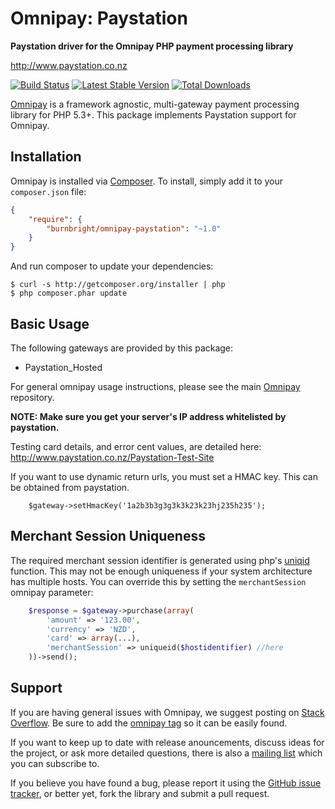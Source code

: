 # Omnipay: Paystation

**Paystation driver for the Omnipay PHP payment processing library**

http://www.paystation.co.nz

[![Build Status](https://travis-ci.org/burnbright/omnipay-paystation.png?branch=master)](https://travis-ci.org/burnbright/omnipay-paystation)
[![Latest Stable Version](https://poser.pugx.org/burnbright/omnipay-paystation/version.png)](https://packagist.org/packages/burnbright/omnipay-paystation)
[![Total Downloads](https://poser.pugx.org/burnbright/omnipay-paystation/d/total.png)](https://packagist.org/packages/burnbright/omnipay-paystation)

[Omnipay](https://github.com/omnipay/omnipay) is a framework agnostic, multi-gateway payment
processing library for PHP 5.3+. This package implements Paystation support for Omnipay.

## Installation

Omnipay is installed via [Composer](http://getcomposer.org/). To install, simply add it
to your `composer.json` file:

```json
{
    "require": {
        "burnbright/omnipay-paystation": "~1.0"
    }
}
```

And run composer to update your dependencies:

    $ curl -s http://getcomposer.org/installer | php
    $ php composer.phar update

## Basic Usage

The following gateways are provided by this package:

* Paystation_Hosted

For general omnipay usage instructions, please see the main [Omnipay](https://github.com/omnipay/omnipay)
repository.

**NOTE: Make sure you get your server's IP address whitelisted by paystation.**

Testing card details, and error cent values, are detailed here: http://www.paystation.co.nz/Paystation-Test-Site

If you want to use dynamic return urls, you must set a HMAC key. This can be obtained from paystation.

```
	$gateway->setHmacKey('1a2b3b3g3g3k3k23k23hj235h235');
```

## Merchant Session Uniqueness

The required merchant session identifier is generated using php's
[uniqid](http://php.net/manual/en/function.uniqid.php) function.
This may not be enough uniqueness if your system architecture has
multiple hosts. You can override this by setting the `merchantSession`
omnipay parameter:

```php
	$response = $gateway->purchase(array(
		'amount' => '123.00',
		'currency' => 'NZD',
		'card' => array(...),
		'merchantSession' => uniqueid($hostidentifier) //here
	))->send();

```

## Support

If you are having general issues with Omnipay, we suggest posting on
[Stack Overflow](http://stackoverflow.com/). Be sure to add the
[omnipay tag](http://stackoverflow.com/questions/tagged/omnipay) so it can be easily found.

If you want to keep up to date with release anouncements, discuss ideas for the project,
or ask more detailed questions, there is also a [mailing list](https://groups.google.com/forum/#!forum/omnipay) which
you can subscribe to.

If you believe you have found a bug, please report it using the [GitHub issue tracker](https://github.com/burnbright/omnipay-paystation/issues), or better yet, fork the library and submit a pull request.
